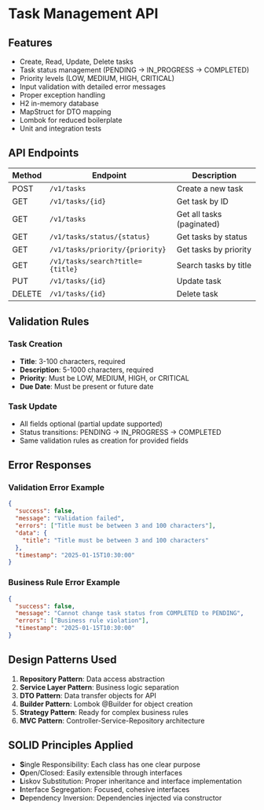 # Task Management API

## Features

- Create, Read, Update, Delete tasks
- Task status management (PENDING → IN_PROGRESS → COMPLETED)
- Priority levels (LOW, MEDIUM, HIGH, CRITICAL)
- Input validation with detailed error messages
- Proper exception handling
- H2 in-memory database
- MapStruct for DTO mapping
- Lombok for reduced boilerplate
- Unit and integration tests


## API Endpoints

| Method | Endpoint | Description |
|--------|----------|-------------|
| POST | `/v1/tasks` | Create a new task |
| GET | `/v1/tasks/{id}` | Get task by ID |
| GET | `/v1/tasks` | Get all tasks (paginated) |
| GET | `/v1/tasks/status/{status}` | Get tasks by status |
| GET | `/v1/tasks/priority/{priority}` | Get tasks by priority |
| GET | `/v1/tasks/search?title={title}` | Search tasks by title |
| PUT | `/v1/tasks/{id}` | Update task |
| DELETE | `/v1/tasks/{id}` | Delete task |


## Validation Rules

### Task Creation
- **Title**: 3-100 characters, required
- **Description**: 5-1000 characters, required  
- **Priority**: Must be LOW, MEDIUM, HIGH, or CRITICAL
- **Due Date**: Must be present or future date

### Task Update
- All fields optional (partial update supported)
- Status transitions: PENDING → IN_PROGRESS → COMPLETED
- Same validation rules as creation for provided fields

## Error Responses

### Validation Error Example
```json
{
  "success": false,
  "message": "Validation failed",
  "errors": ["Title must be between 3 and 100 characters"],
  "data": {
    "title": "Title must be between 3 and 100 characters"
  },
  "timestamp": "2025-01-15T10:30:00"
}
```

### Business Rule Error Example
```json
{
  "success": false,
  "message": "Cannot change task status from COMPLETED to PENDING",
  "errors": ["Business rule violation"],
  "timestamp": "2025-01-15T10:30:00"
}
```


## Design Patterns Used

1. **Repository Pattern**: Data access abstraction
2. **Service Layer Pattern**: Business logic separation
3. **DTO Pattern**: Data transfer objects for API
4. **Builder Pattern**: Lombok @Builder for object creation
5. **Strategy Pattern**: Ready for complex business rules
6. **MVC Pattern**: Controller-Service-Repository architecture

## SOLID Principles Applied

- **S**ingle Responsibility: Each class has one clear purpose
- **O**pen/Closed: Easily extensible through interfaces
- **L**iskov Substitution: Proper inheritance and interface implementation
- **I**nterface Segregation: Focused, cohesive interfaces
- **D**ependency Inversion: Dependencies injected via constructor


